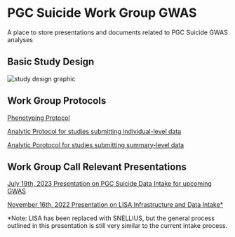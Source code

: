 # PGC Suicide Work Group GWAS
A place to store presentations and documents related to PGC Suicide GWAS analyses

## Basic Study Design
![study design graphic](https://github.com/Mullins-Lab/PGC_Suicide_GWAS/blob/main/files/phenotyping_diagram.png)

## Work Group Protocols
[Phenotyping Protocol](https://docs.google.com/document/d/1c_mnQP65OD40H8AeQP46Q1GBKyFPAJ17/edit?usp=sharing&ouid=100565693455776003108&rtpof=true&sd=true)

[Analytic Protocol for studies submitting individual-level data](https://docs.google.com/document/d/1zQWQaA4gh4XdrXT9pCVf0iEXiuOdtztKVXleuCPK4pE/edit?usp=sharing)

[Analytic Porotocol for studies submitting summary-level data](https://docs.google.com/document/d/13kzDwedDOyvLdATQuLMM89lij8xlZqWsRj3Z60bec3A/edit?usp=sharing)

## Work Group Call Relevant Presentations
[July 19th, 2023 Presentation on PGC Suicide Data Intake for upcoming GWAS]()

[November 16th, 2022 Presentation on LISA Infrastructure and Data Intake*](https://github.com/Mullins-Lab/PGC_Suicide_GWAS/blob/main/presentations/lisa_presentation_20221116.pdf)

*Note: LISA has been replaced with SNELLIUS, but the general process outlined in this presentation is still very similar to the current intake process.
